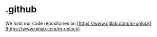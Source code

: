 # .github

We host our code repositories on [https://www.gitlab.com/m-unlock](https://www.gitlab.com/m-unlock)

